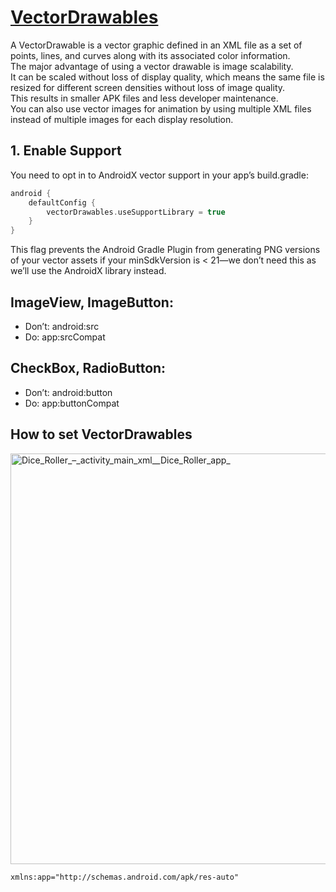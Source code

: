 # **[VectorDrawables](https://developer.android.com/guide/topics/graphics/vector-drawable-resources#vector-drawable-class)** 
A VectorDrawable is a vector graphic defined in an XML file as a set of points, lines, and curves along with its associated color information.  
The major advantage of using a vector drawable is image scalability.  
It can be scaled without loss of display quality, which means the same file is resized for different screen densities without loss of image quality.  
This results in smaller APK files and less developer maintenance.  
You can also use vector images for animation by using multiple XML files instead of multiple images for each display resolution.

## 1. Enable Support
You need to opt in to AndroidX vector support in your app’s build.gradle:
```gradle 
android {
    defaultConfig {
        vectorDrawables.useSupportLibrary = true
    }
}
```
This flag prevents the Android Gradle Plugin from generating PNG versions of your vector assets if your minSdkVersion is < 21—we don’t need this as we’ll use the AndroidX library instead.

## ImageView, ImageButton:
* Don’t: android:src
* Do: app:srcCompat

## CheckBox, RadioButton:
* Don’t: android:button
* Do: app:buttonCompat

## How to set VectorDrawables
<img width="657" alt="Dice_Roller_–_activity_main_xml__Dice_Roller_app_" src="https://user-images.githubusercontent.com/47273077/147915080-a0ded3a8-ac62-449e-b921-2c8aa2512a6e.png">

```xml
xmlns:app="http://schemas.android.com/apk/res-auto"
```
